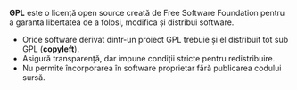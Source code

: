 **GPL** este o licență open source creată de Free Software Foundation pentru a garanta libertatea de a folosi, modifica și distribui software.
- Orice software derivat dintr-un proiect GPL trebuie și el distribuit tot sub GPL (**copyleft**).
- Asigură transparență, dar impune condiții stricte pentru redistribuire.
- Nu permite încorporarea în software proprietar fără publicarea codului sursă.